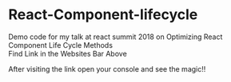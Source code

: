 # React-Component-lifecycle
Demo code for my talk at react summit 2018 on Optimizing React Component Life Cycle Methods
<br>Find Link in the Websites Bar Above

After visiting the link open your console and see the magic!!
